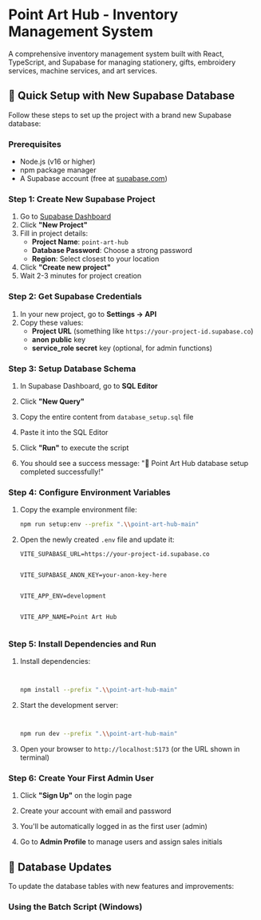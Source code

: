# Point Art Hub - Inventory Management System

A comprehensive inventory management system built with React, TypeScript, and Supabase for managing stationery, gifts, embroidery services, machine services, and art services.

## 🚀 Quick Setup with New Supabase Database

Follow these steps to set up the project with a brand new Supabase database:

### Prerequisites

- Node.js (v16 or higher)
- npm package manager
- A Supabase account (free at [supabase.com](https://supabase.com))

### Step 1: Create New Supabase Project

1. Go to [Supabase Dashboard](https://app.supabase.com)
2. Click **"New Project"**
3. Fill in project details:
   - **Project Name**: `point-art-hub`
   - **Database Password**: Choose a strong password
   - **Region**: Select closest to your location
4. Click **"Create new project"**
5. Wait 2-3 minutes for project creation

### Step 2: Get Supabase Credentials

1. In your new project, go to **Settings → API**
2. Copy these values:
   - **Project URL** (something like `https://your-project-id.supabase.co`)
   - **anon public** key
   - **service_role secret** key (optional, for admin functions)

### Step 3: Setup Database Schema

1. In Supabase Dashboard, go to **SQL Editor**
2. Click **"New Query"**
3. Copy the entire content from `database_setup.sql` file
4. Paste it into the SQL Editor
5. Click **"Run"** to execute the script


6. You should see a success message: "🎉 Point Art Hub database setup completed successfully!"

### Step 4: Configure Environment Variables

1. Copy the example environment file:
   ```bash
   npm run setup:env --prefix ".\\point-art-hub-main"


   ```

2. Open the newly created `.env` file and update it:
   ```env
   VITE_SUPABASE_URL=https://your-project-id.supabase.co


   VITE_SUPABASE_ANON_KEY=your-anon-key-here


   VITE_APP_ENV=development


   VITE_APP_NAME=Point Art Hub


   ```

### Step 5: Install Dependencies and Run

1. Install dependencies:
   ```bash


   npm install --prefix ".\\point-art-hub-main"


   ```

2. Start the development server:
   ```bash


   npm run dev --prefix ".\\point-art-hub-main"


   ```

3. Open your browser to `http://localhost:5173` (or the URL shown in terminal)


### Step 6: Create Your First Admin User

1. Click **"Sign Up"** on the login page


2. Create your account with email and password


3. You'll be automatically logged in as the first user (admin)


4. Go to **Admin Profile** to manage users and assign sales initials


## 🔄 Database Updates

To update the database tables with new features and improvements:


### Using the Batch Script (Windows)


```

```


```


```


```


```


```


```


```


```


```


```


```


```


```


```


```


```


```


```


```


```


```


```


```


```


```


```


```


```


```


```


```


```


```


```


```


```


```


```


```


```


```


```


```


```


```


```


```


```


```


```


```


```


```


```


```


```


```


```


```


```


```


```


```


```


```


```


```


```


```


```


```


```


```


```


```


```


```


```


```


```


```


```


```


```


```


```


```


```


```


```


```


```


```


```


```


```


```


```


```


```


```


```


```


```


```


```


```


```


```


```


```


```


```


```


```


```


```


```


```


```


```


```


```


```


```


```


```


```


```


```


```


```


```


```


```


```


```


```


```


```


```


```


```


```


```


```


```


```


```


```


```


```


```


```


```


```


```


```


```


```


```


```


```


```


```


```


```


```


```


```


```


```


```


```


```


```


```


```


```


```


```


```


```


```


```


```


```


```


```


```


```


```


```


```


```


```


```


```


```


```


```


```


```


```


```


```


```


```


```


```


```


```


```


```


```


```


```


```


```


```


```


```


```


```


```


```


```


```


```


```


```


```


```


```


```


```


```


```


```


```


```


```


```


```


```


```


```


```


```


```


```


```


```


```


```


```


```


```


```


```


```


```


```


```


```


```


```


```


```


```


```


```


```


```


```


```


```


```


```


```


```


```


```


```


```


```


```


```


```


```


```


```


```


```


```


```


```


```


```


```


```


```


```


```


```


```


```


```


```


```


```


```


```


```


```


```


```


```


```


```


```


```


```


```


```


```


```


```


```


```


```


```


```


```


```


```


```


```


```


```


```


```


```


```


```


```


```


```


```


```


```


```


```


```


```


```


```


```


```


```


```


```


```


```


```


```


```


```


```


```


```


```


```


```


```


```


```


```


```


```


```


```


```


```


```


```


```


```


```


```


```


```


```


```


```


```


```


```


```


```


```


```


```


```


```


```


```


```


```


```


```


```


```


```


```


```


```


```


```


```


```


```


```


```


```


```


```


```


```


```


```


```


```


```


```


```


```


```


```


```


```


```


```


```


```


```


```


```


```


```


```


```


```


```


```


```


```


```


```


```


```


```


```


```


```


```


```


```


```


```


```


```


```


```


```


```


```


```


```


```


```


```


```


```


```


```


```


```


```


```


```


```


```


```


```


```


```


```


```


```


```


```


```


```


```


```


```


```


```


```


```


```


```


```


```


```


```


```


```


```


```


```


```


```


```


```


```


```


```


```


```


```


```


```


```


```


```


```


```


```


```


```


```


```


```


```


```


```


```


```


```


```


```


```


```


```


```


```


```


```


```


```


```


```


```


```


```


```


```


```


```


```


```


```


```


```


```


```


```


```


```


```


```


```


```


```


```


```


```


```


```


```


```


```


```


```


```


```


```


```


```


```


```


```


```


```


```


```


```


```


```


```


```


```


```


```


```


```


```


```


```


```


```


```


```


```


```


```


```


```


```


```


```


```


```


```


```


```


```


```


```


```


```


```


```


```


```


```


```


```


```


```


```


```


```


```


```


```


```


```


```


```


```


```


```


```


```


```


```


```


```


```


```


```


```


```


```


```


```


```


```


```


```


```


```


```


```


```


```


```


```


```


```


```


```


```


```


```


```


```


```


```


```


```


```


```


```


```


```


```


```


```


```


```


```


```


```


```


```


```


```


```


```


```


```


```


```


```


```


```


```


```


```


```


```


```


```


```


```


```


```


```


```


```


```


```


```


```


```


```


```


```


```


```


```


```


```


```


```


```


```


```


```


```


```


```


```


```


```


```


```


```


```


```


```


```


```


```


```


```


```


```


```


```


```


```


```


```


```


```


```


```


```


```


```


```


```


```


```


```


```


```


```


```


```


```


```


```


```


```


```


```


```


```


```


```


```


```


```


```


```


```


```


```


```


```


```


```


```


```


```


```


```


```


```


```


```


```


```


```


```


```


```


```


```


```


```


```


```


```


```


```


```


```


```


```


```


```


```


```


```


```


```


```


```


```


```


```


```


```


```


```


```


```


```


```


```


```


```


```


```


```


```


```


```


```


```


```


```


```


```


```


```


```


```


```


```


```


```


```


```


```


```


```


```


```


```


```


```


```


```


```


```


```


```


```


```


```


```


```


```


```


```


```


```


```


```


```


```


```


```


```


```


```


```


```


```


```


```


```


```


```


```


```


```


```


```


```


```


```


```


```


```


```


```


```


```


```


```


```


```


```


```


```


```


```


```


```


```


```


```


```


```


```


```


```


```


```


```


```


```


```


```


```


```


```


```


```


```


```


```


```


```


```


```


```


```


```


```


```


```


```


```


```


```


```


```


```


```


```


```


```


```


```


```


```


```


```


```


```


```


```


```


```


```


```


```


```


```


```


```


```


```


```


```


```


```


```


```


```


```


```


```


```


```


```


```


```


```


```


```


```


```


```


```


```


```


```


```


```


```


```


```


```


```


```


```


```


```


```


```


```


```


```


```


```


```


```


```


```


```


```


```


```


```


```


```


```


```


```


```


```


```


```


```


```


```


```


```


```


```


```


```


```


```


```


```


```


```


```


```


```


```


```


```


```


```


```


```


```


```


```


```


```


```


```


```


```


```


```


```


```


```


```


```


```


```


```


```


```


```


```


```


```


```


```


```


```


```


```


```


```


```


```


```


```


```


```


```


```


```


```


```


```


```


```


```


```


```


```


```


```


```


```


```


```


```


```


```


```


```


```


```


```


```


```


```


```


```


```


```


```


```


```


```


```


```


```


```


```


```


```


```


```


```


```


```


```


```


```


```


```


```


```


```


```


```


```


```


```


```


```


```


```


```


```


```


```


```


```


```


```


```


```


```


```


```


```


```


```


```


```


```


```


```


```


```


```


```


```


```


```


```


```


```


```


```


```


```


```


```


```


```


```


```


```


```


```


```


```


```


```


```


```


```


```


```


```


```


```


```


```


```


```


```


```


```


```


```


```


```


```


```


```


```


```


```


```


```


```


```


```


```


```


```


```


```


```


```


```


```


```


```


```


```


```


```


```


```


```


```


```


```


```


```


```


```


```


```


```


```


```


```


```


```


```


```


```


```


```


```


```


```


```


```


```


```


```


```


```


```


```


```


```


```


```


```


```


```


```


```


```


```


```


```


```


```


```


```


```


```


```


```


```


```


```


```


```


```


```


```


```


```


```


```


```


```


```


```


```


```


```


```


```


```


```


```


```


```


```


```


```


```


```


```


```


```


```


```


```


```


```


```


```


```


```


```


```


```


```


```


```


```


```


```


```


```


```


```


```


```


```


```


```


```


```


```


```


```


```


```


```


```


```


```


```


```


```


```


```


```


```


```


```


```


```


```


```


```


```


```


```


```


```


```


```


```


```


```


```


```


```


```


```


```


```


```


```


```


```


```


```


```


```


```


```


```


```


```


```


```


```


```


```


```


```


```


```


```


```


```


```


```


```


```


```


```


```


```


```


```


```


```


```


```


```


```


```


```


```


```


```


```


```


```


```


```


```


```


```


```


```


```


```


```


```


```


```


```


```


```


```


```


```


```


```


```


```


```


```


```


```


```


```


```


```


```


```


```


```


```


```


```


```


```


```


```


```


```


```


```


```


```


```


```


```


```


```


```


```


```


```


```


```


```


```


```


```


```


```


```


```


```


```


```


```


```


```


```


```


```


```


```


```


```


```


```


```


```


```


```


```


```


```


```


```


```


```


```


```


```


```


```


```


```


```


```


```


```


```


```


```


```


```


```


```


```


```


```


```


```


```


```


```


```


```


```


```


```


```


```


```


```


```


```


```


```


```


```


```


```


```


```


```


```


```


```


```


```


```


```


```


```


```


```


```


```


```


```


```


```


```


```


```


```


```


```


```


```


```


```


```


```


```


```


```


```


```


```


```


```


```


```


```


```


```


```


```


```


```


```


```


```


```


```


```


```


```


```


```


```


```


```


```


```


```


```


```


```


```


```


```


```


```


```


```


```


```

Run tests with UI:


```
npm run test:ui --prefix ".\\point-art-hub-main"


```

## 📱 Usage


### For Admins:


1.


   **User Management**: Create users


2.


   **Full CRUD Access**: Add


3.


   **Reports**: Export data and view comprehensive analytics


### For Users:


1.


   **View Inventory**: Browse all inventory items (read-only)


2.


   **Record Sales**: Add sales transactions with profit tracking


3.


   **Add New Items**: Contribute new inventory items


### Key Workflows:


#### Recording a Sale:


1.


   Go to any module → **Daily Sales** tab


2.


   Click **"Record Sale"**


3.


   Select item,   quantity,   and sales person


4.


   System automatically calculates profit and updates stock


#### Managing Inventory:


1.


   Navigate to desired module (Stationery,   Gifts,


   etc.)


2.


   Use **search** to find items quickly


3.


   Click **"Add Item"** to add new inventory


4.


   Admins can edit/delete existing items


#### Stock Monitoring:


- Low stock items show **red warning indicators**


- Dashboard displays real-time statistics


- Stock levels update automatically with sales


### Admin Account Management:


#### Creating a New Admin Account:


There are several ways to create admin accounts in Point Art Hub:


1.


   **Using the Node.js Script** (Recommended for initial setup):


   ```bash
   node create-admin.js
   ```


   This script will create a new admin user with the credentials specified in the script.


2.


   **Using SQL Directly** (For advanced users):


   Execute the `update-admin-role.sql` script in your Supabase SQL editor to manually update a user's role to admin.


3.


   **Using Browser Console** (For existing users):


   - Log in as the user you want to make admin


   - Open browser console (F12)


   - Run `window.grantEmergencyAdmin()` to grant admin privileges


#### Emergency Admin Access:


If you're locked out of admin features:


1.


   Log in to the application


2.


   Open browser console (F12)


3.


   Type `window.grantEmergencyAdmin()` and press Enter


4.


   Refresh the page to see admin features


## 🛠️ Troubleshooting


If you encounter issues with the Point Art Hub system, please refer to our detailed [Troubleshooting Guide](TROUBLESHOOTING.md) which covers:


- Common authentication issues and solutions


- Database connection problems


- Network connectivity issues


- Performance optimization tips


- Development mode usage


The guide includes step-by-step instructions for diagnosing and resolving the most common problems.


You can also run the automated troubleshooting script:


```bash


node troubleshoot.js


```


## 📄 License


This project is built for inventory management purposes. Please ensure proper data backup and security measures in production environments.


## 🤝 Contributing


1. Fork the repository


2. Create a feature branch


3. Make your changes


4. Add tests for new functionality


5. Submit a pull request


---


**Happy Inventory Management! 🎉**

